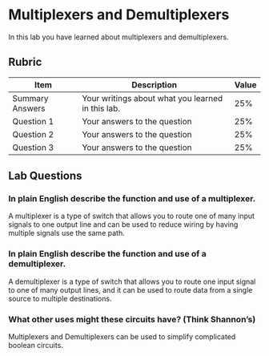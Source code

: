 # Multiplexers and Demultiplexers

In this lab you have learned about multiplexers and demultiplexers.

## Rubric

| Item | Description | Value |
| ---- | ----------- | ----- |
| Summary Answers | Your writings about what you learned in this lab. | 25% |
| Question 1 | Your answers to the question | 25% |
| Question 2 | Your answers to the question | 25% |
| Question 3 | Your answers to the question | 25% |

## Lab Questions

### In plain English describe the function and use of a multiplexer.
A multiplexer is a type of switch that allows you to route one of many input signals to one output line and can be used to reduce wiring by having multiple signals use the same path.
### In plain English describe the function and use of a demultiplexer.
A demultiplexer is a type of switch that allows you to route one input signal to one of many output lines, and it can be used to route data from a single source to multiple destinations. 
### What other uses might these circuits have? (Think Shannon’s)
 Multiplexers and Demultiplexers can be used to simplify complicated boolean circuits.
